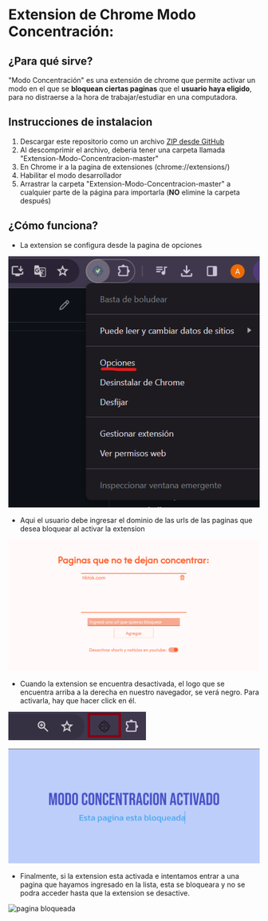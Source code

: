 # Extension de Chrome Modo Concentración:

## ¿Para qué sirve?

"Modo Concentración" es una extensión de chrome que permite activar un modo en el que se **bloquean ciertas paginas** que el **usuario haya eligido**, para no distraerse a la hora de trabajar/estudiar en una computadora.

## Instrucciones de instalacion

1. Descargar este repositorio como un archivo [ZIP desde GitHub](https://github.com/agosnd/Extension-Modo-Concentracion/archive/master.zip)
2. Al descomprimir el archivo, deberia tener una carpeta llamada "Extension-Modo-Concentracion-master"
3. En Chrome ir a la pagina de extensiones (chrome://extensions/)
4. Habilitar el modo desarrollador
5. Arrastrar la carpeta "Extension-Modo-Concentracion-master" a cualquier parte de la página para importarla (**NO** elimine la carpeta después)

## ¿Cómo funciona?

- La extension se configura desde la pagina de opciones

![página de opciones](img/readme/image-1.png)

- Aqui el usuario debe ingresar el dominio de las urls de las paginas que desea bloquear al activar la extension

![bloquear URL](img/readme/image-2.png)

- Cuando la extension se encuentra desactivada, el logo que se encuentra arriba a la derecha en nuestro navegador, se verá negro. Para activarla, hay que hacer click en él.

![extension desactivada](img/readme/image-3.png)

![extension activada](img/readme/image-5.png)

- Finalmente, si la extension esta activada e intentamos entrar a una pagina que hayamos ingresado en la lista, esta se bloqueara y no se podra acceder hasta que la extension se desactive.

![pagina bloqueada](img/readme/image-6.png)
